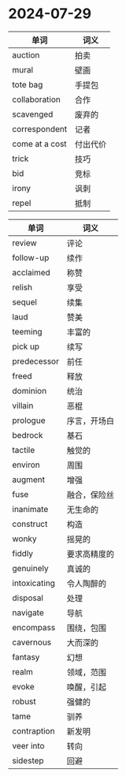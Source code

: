 # 2024-07-29

| 单词             | 词义   |
| -------------- | ---- |
| auction        | 拍卖   |
| mural          | 壁画   |
| tote bag       | 手提包  |
| collaboration  | 合作   |
| scavenged      | 废弃的  |
| correspondent  | 记者   |
| come at a cost | 付出代价 |
| trick          | 技巧   |
| bid            | 竞标   |
| irony          | 讽刺   |
| repel          | 抵制   |


| 单词           | 词义     |
| ------------ | ------ |
| review       | 评论     |
| follow-up    | 续作     |
| acclaimed    | 称赞     |
| relish       | 享受     |
| sequel       | 续集     |
| laud         | 赞美     |
| teeming      | 丰富的    |
| pick up      | 续写     |
| predecessor  | 前任     |
| freed        | 释放     |
| dominion     | 统治     |
| villain      | 恶棍     |
| prologue     | 序言，开场白 |
| bedrock      | 基石     |
| tactile      | 触觉的    |
| environ      | 周围     |
| augment      | 增强     |
| fuse         | 融合，保险丝 |
| inanimate    | 无生命的   |
| construct    | 构造     |
| wonky        | 摇晃的    |
| fiddly       | 要求高精度的 |
| genuinely    | 真诚的    |
| intoxicating | 令人陶醉的  |
| disposal     | 处理     |
| navigate     | 导航     |
| encompass    | 围绕，包围  |
| cavernous    | 大而深的   |
| fantasy      | 幻想     |
| realm        | 领域，范围  |
| evoke        | 唤醒，引起  |
| robust       | 强健的    |
| tame         | 驯养     |
| contraption  | 新发明    |
| veer into    | 转向     |
| sidestep     | 回避     |


